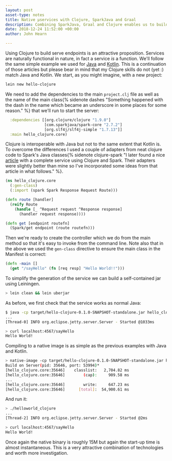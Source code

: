 ```yaml
---
layout: post
asset-type: notes
title: Native µservices with Clojure, SparkJava and Graal
description: Combining SparkJava, Graal and Clojure enables us to build dynamic, functional style native services.
date: 2018-12-24 11:52:00 +00:00
author: John Hearn

---
```


Using Clojure to build serve endpoints is an attractive proposition. Services are naturally functional in nature, in fact a service *is* a function. We'll follow the same simple example we used for [Java](native-sparkjava-graal) and [Kotlin](native-kotlin-sparkjava-graal). This is a continuation of those articles but please bear in mind that my Clojure skills do not (yet :) match Java and Kotlin. We start, as you might imagine, with a new project:

```bash
lein new hello-clojure
```

We need to add the dependencies to the main `project.clj` file as well as the name of the main class{% sidenote dashes "Something happened with the dash in the name which became an underscore in some places for some reason." %} that we'll run to start the server:

```clojure
  :dependencies [[org.clojure/clojure "1.9.0"]
                 [com.sparkjava/spark-core "2.7.2"]
                 [org.slf4j/slf4j-simple "1.7.13"]]
  :main hello_clojure.core)
```

Clojure is interoperable with Java but not to the same extent that Kotlin is. To overcome the differences I used a couple of adapters from neat clojure code to Spark's Java classes{% sidenote clojure-spark "I later found a nice [article](https://lispchronicles.com/shortn.html) with a complete service using Clojure and Spark. Their adapters were slightly better than mine so I've incorporated some ideas from that article in what follows." %}. 

```clojure
(ns hello_clojure.core
  (:gen-class)
  (:import (spark Spark Response Request Route)))

(defn route [handler]
  (reify Route
    (handle [_ ^Request request ^Response response]
      (handler request response))))

(defn get [endpoint routefn]
  (Spark/get endpoint (route routefn)))
```

Then we're ready to create the controller which we do from the main method so that it's easy to invoke from the command line. Note also that in the above we used the `gen-class` directive to ensure the main class in the Manifest is correct:

```clojure
(defn -main []
  (get "/sayHello" (fn [req resp] "Hello World!!")))
```

To simplify the generation of the service we can build a self-contained jar using Leiningen. 

```bash
> lein clean && lein uberjar
```

As before, we first check that the service works as normal Java:

```bash
$ java -cp target/hello-clojure-0.1.0-SNAPSHOT-standalone.jar hello_clojure.core
...
[Thread-0] INFO org.eclipse.jetty.server.Server - Started @1033ms
```
```bash
> curl localhost:4567/sayHello
Hello World!
```

Compiling to a native image is as simple as the previous examples with Java and Kotlin.

```bash
> native-image -cp target/hello-clojure-0.1.0-SNAPSHOT-standalone.jar hello_clojure.core
Build on Server(pid: 35646, port: 53994)*
[hello_clojure.core:35646]    classlist:   2,704.82 ms
[hello_clojure.core:35646]        (cap):     909.58 ms
...
[hello_clojure.core:35646]        write:     647.23 ms
[hello_clojure.core:35646]      [total]:  54,900.61 ms
```

And run it:
```bash
> ./helloworld_clojure
...
[Thread-2] INFO org.eclipse.jetty.server.Server - Started @2ms
```
```bash
> curl localhost:4567/sayHello
Hello World!
```

Once again the native binary is roughly 15M but again the start-up time is almost instantaneous. This is a very attractive combination of technologies and worth more investigation.